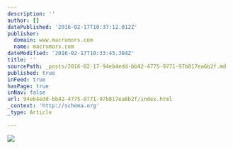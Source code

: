 ```yaml
---
description: ''
author: []
datePublished: '2016-02-17T10:37:12.012Z'
publisher:
  domain: www.macrumors.com
  name: macrumors.com
dateModified: '2016-02-17T10:33:45.384Z'
title: ''
sourcePath: _posts/2016-02-17-94eb4edd-bb42-4775-9771-97b817ea6b2f.md
published: true
inFeed: true
hasPage: true
inNav: false
url: 94eb4edd-bb42-4775-9771-97b817ea6b2f/index.html
_context: 'http://schema.org'
_type: Article

---
```

![](http://cdn.macrumors.com/article-new/2016/02/appleresponse.png)